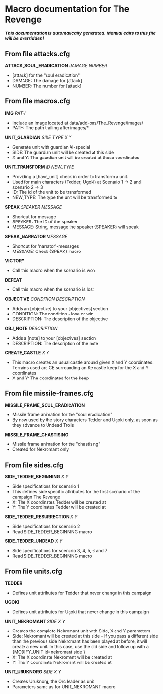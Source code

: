 # Macro documentation for The Revenge

***This documentation is automatically generated. Manual edits to this file will be overridden!***

## From file attacks.cfg

**ATTACK_SOUL_ERADICATION** *DAMAGE NUMBER*

- [attack] for the "soul eradication"
- DAMAGE: The damage for [attack]
- NUMBER: The number for [attack]


## From file macros.cfg

**IMG** *PATH*

- Include an image located at data/add-ons/The_Revenge/images/
- PATH: The path trailing after images/*


**UNIT_GUARDIAN** *SIDE TYPE X Y*

- Generate unit with guardian AI-special
- SIDE: The guardian unit will be created at this side
- X and Y: The gaurdian unit will be created at these coordinates


**UNIT_TRANSFORM** *ID NEW_TYPE*

- Providing a [have_unit] check in order to transform a unit.
- Used for main characters (Tedder, Ugoki) at Scenario 1 -> 2 and scenario 2 -> 3
- ID: The id of the unit to be transformed
- NEW_TYPE: The type the unit will be transformed to


**SPEAK** *SPEAKER MESSAGE*

- Shortcut for message
- SPEAKER: The ID of the speaker
- MESSAGE: String, message the speaker {SPEAKER} will speak


**SPEAK_NARRATOR** *MESSAGE*

- Shortcut for 'narrator'-messages
- MESSAGE: Check {SPEAK} macro


**VICTORY**

- Call this macro when the scenario is won


**DEFEAT**

- Call this macro when the scenario is lost


**OBJECTIVE** *CONDITION DESCRIPTION*

- Adds an [objective] to your [objectives] section
- CONDITION: The condition - lose or win
- DESCRIPTION: The description of the objective


**OBJ_NOTE** *DESCRIPTION*

- Adds a [note] to your [objectives] section
- DESCRIPTION: The description of the note


**CREATE_CASTLE** *X Y*

- This macro creates an usual castle around given X and Y coordinates. Terrains used are CE surrounding an Ke castle keep for the X and Y coordinates
- X and Y: The coordinates for the keep


## From file missile-frames.cfg

**MISSILE_FRAME_SOUL_ERADICATION**

- Missile frame animation for the "soul eradication"
- By now used by the story characters Tedder and Ugoki only, as soon as they advance to Undead Trolls


**MISSILE_FRAME_CHASTISING**

- Missile frame animation for the "chastising"
- Created for Nekromant only


## From file sides.cfg

**SIDE_TEDDER_BEGINNING** *X Y*

- Side specifications for scenario 1
- This defines side specific attributes for the first scenario of the campaign The Revenge
- X: The X coordinates Tedder will be created at
- Y: The Y coordinates Tedder will be created at


**SIDE_TEDDER_RESURRECTION** *X Y*

- Side specifications for scenario 2
- Read SIDE_TEDDER_BEGINNING macro


**SIDE_TEDDER_UNDEAD** *X Y*

- Side specifications for scenario 3, 4, 5, 6 and 7
- Read SIDE_TEDDER_BEGINNING macro


## From file units.cfg

**TEDDER**

- Defines unit attributes for Tedder that never change in this campaign


**UGOKI**

- Defines unit attributes for Ugoki that never change in this campaign


**UNIT_NEKROMANT** *SIDE X Y*

- Creates the complete Nekromant unit with Side, X and Y parameters
- Side: Nekromant will be created at this side - If you pass a different side than the previous side Nekromant has been played at before, it will create a new unit. In this case, use the old side and follow up with a {MODIFY_UNIT id=nekromant side <new side>}
- X: The X coordinate Nekromant will be created at
- Y: The Y coordinate Nekromant will be created at


**UNIT_URUKNORG** *SIDE X Y*

- Creates Uruknorg, the Orc leader as unit
- Parameters same as for UNIT_NEKROMANT macro


